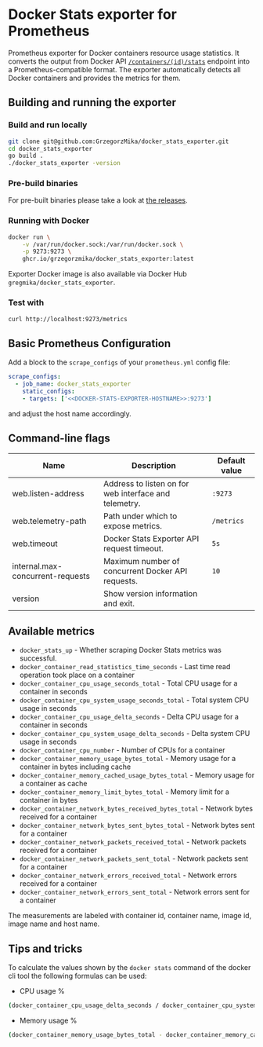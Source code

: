 # Docker Stats exporter for Prometheus

Prometheus exporter for Docker containers resource usage statistics. It converts the output from Docker API [`/containers/(id)/stats`](https://docs.docker.com/reference/api/engine/version/v1.46/#tag/Container/operation/ContainerStats) endpoint into a Prometheus-compatible format. The exporter automatically detects all Docker containers and provides the metrics for them.

## Building and running the exporter
### Build and run locally
```bash
git clone git@github.com:GrzegorzMika/docker_stats_exporter.git
cd docker_stats_exporter
go build .
./docker_stats_exporter -version
```

### Pre-build binaries
For pre-built binaries please take a look at [the releases](https://github.com/GrzegorzMika/docker_stats_exporter/releases).

### Running with Docker
```bash
docker run \
    -v /var/run/docker.sock:/var/run/docker.sock \
    -p 9273:9273 \
    ghcr.io/grzegorzmika/docker_stats_exporter:latest
```

Exporter Docker image is also available via Docker Hub `gregmika/docker_stats_exporter`.

### Test with
```bash
curl http://localhost:9273/metrics
```

## Basic Prometheus Configuration
Add a block to the `scrape_configs` of your `prometheus.yml` config file:
```yaml
scrape_configs:
  - job_name: docker_stats_exporter
    static_configs:
    - targets: ['<<DOCKER-STATS-EXPORTER-HOSTNAME>>:9273']
```
and adjust the host name accordingly.

## Command-line flags
| **Name**                         | **Description** | **Default value**
|----------------------------------|-----------------|-------------------
| web.listen-address               | Address to listen on for web interface and telemetry. | `:9273`
| web.telemetry-path               | Path under which to expose metrics. | `/metrics`
| web.timeout                      | Docker Stats Exporter API request timeout. | `5s`
| internal.max-concurrent-requests | Maximum number of concurrent Docker API requests. | `10`
| version                          | Show version information and exit. |

## Available metrics
 - `docker_stats_up` - Whether scraping Docker Stats metrics was successful.
 - `docker_container_read_statistics_time_seconds` - Last time read operation took place on a container
 - `docker_container_cpu_usage_seconds_total` - Total CPU usage for a container in seconds
 - `docker_container_cpu_system_usage_seconds_total` - Total system CPU usage in seconds
 - `docker_container_cpu_usage_delta_seconds` - Delta CPU usage for a container in seconds
- `docker_container_cpu_system_usage_delta_seconds` - Delta system CPU usage in seconds
- `docker_container_cpu_number` - Number of CPUs for a container
- `docker_container_memory_usage_bytes_total` - Memory usage for a container in bytes including cache
- `docker_container_memory_cached_usage_bytes_total` - Memory usage for a container as cache
- `docker_container_memory_limit_bytes_total` - Memory limit for a container in bytes
- `docker_container_network_bytes_received_bytes_total` - Network bytes received for a container
- `docker_container_network_bytes_sent_bytes_total` - Network bytes sent for a container
- `docker_container_network_packets_received_total` - Network packets received for a container
- `docker_container_network_packets_sent_total` - Network packets sent for a container
- `docker_container_network_errors_received_total` - Network errors received for a container
- `docker_container_network_errors_sent_total` - Network errors sent for a container

The measurements are labeled with container id, container name, image id, image name and host name.

## Tips and tricks

To calculate the values shown by the `docker stats` command of the docker cli tool the following formulas can be used:
- CPU usage %
```bash
(docker_container_cpu_usage_delta_seconds / docker_container_cpu_system_usage_delta_seconds) * docker_container_cpu_number * 100.0
```
- Memory usage %
```bash
(docker_container_memory_usage_bytes_total - docker_container_memory_cached_usage_bytes_total) / docker_container_memory_limit_bytes_total * 100.0
```